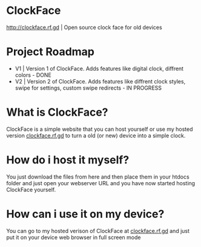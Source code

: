 # ClockFace
http://clockface.rf.gd | Open source clock face for old devices
# Project Roadmap
- V1 | Version 1 of ClockFace. Adds features like digital clock, diffrent colors - DONE
- V2 | Version 2 of ClockFace. Adds features like diffrent clock styles, swipe for settings, custom swipe redirects - IN PROGRESS
# What is ClockFace?
ClockFace is a simple website that you can host yourself or use my hosted version <a href="http://clockface.rf.gd">clockface.rf.gd</a> to turn a old (or new) device into a simple clock.
# How do i host it myself?
You just download the files from here and then place them in your htdocs folder and just open your webserver URL and you have now started hosting ClockFace yourself.
# How can i use it on my device?
You can go to my hosted verison of ClockFace at <a href="http://clockface.rf.gd">clockface.rf.gd</a> and just put it on your device web browser in full screen mode
